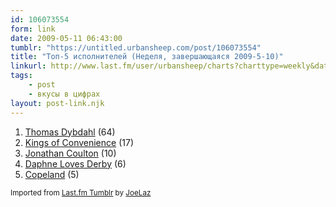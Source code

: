 ```yaml
---
id: 106073554
form: link
date: 2009-05-11 06:43:00
tumblr: "https://untitled.urbansheep.com/post/106073554"
title: "Топ-5 исполнителей (Неделя, завершающаяся 2009-5-10)"
linkurl: http://www.last.fm/user/urbansheep/charts?charttype=weekly&date_to=1241956800
tags:
    - post
    - вкусы в цифрах
layout: post-link.njk
---
```

<ol><li>
<a rel="nofollow" target="_blank" href="http://www.last.fm/music/Thomas+Dybdahl">Thomas Dybdahl</a>&nbsp;(64)</li>
<li>
<a rel="nofollow" target="_blank" href="http://www.last.fm/music/Kings+of+Convenience">Kings of Convenience</a>&nbsp;(17)</li>
<li>
<a rel="nofollow" target="_blank" href="http://www.last.fm/music/Jonathan+Coulton">Jonathan Coulton</a>&nbsp;(10)</li>
<li>
<a rel="nofollow" target="_blank" href="http://www.last.fm/music/Daphne+Loves+Derby">Daphne Loves Derby</a>&nbsp;(6)</li>
<li>
<a rel="nofollow" target="_blank" href="http://www.last.fm/music/Copeland">Copeland</a>&nbsp;(5)</li>
</ol><p><small>Imported from <a rel="nofollow" target="_blank" href="http://joelaz.com/post/23488847/last-fm-tumblr-weekly-top-artists">Last.fm Tumblr</a> by <a rel="nofollow" target="_blank" href="http://joelaz.com">JoeLaz</a></small></p>
